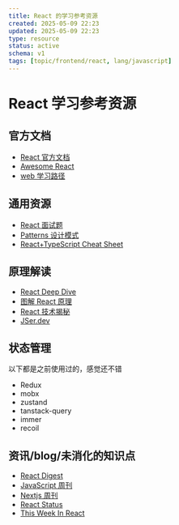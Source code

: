 ```yaml
---
title: React 的学习参考资源
created: 2025-05-09 22:23
updated: 2025-05-09 22:23
type: resource
status: active
schema: v1
tags: [topic/frontend/react, lang/javascript]
---
```


# React 学习参考资源

## 官方文档

- [React 官方文档](https://react.dev/)
- [Awesome React](https://github.com/enaqx/awesome-react)
- [web 学习路径](https://www.reactiflux.com/learning)

## 通用资源

- [React 面试题](https://github.com/sudheerj/reactjs-interview-questions)
- [Patterns 设计模式](https://www.patterns.dev/)
- [React+TypeScript Cheat Sheet](https://github.com/typescript-cheatsheets/react)

## 原理解读

- [React Deep Dive](https://learn.react-js.dev/)
- [图解 React 原理](https://7km.top/)
- [React 技术揭秘](https://react.iamkasong.com/)
- [JSer.dev](https://jser.dev/)

## 状态管理

以下都是之前使用过的，感觉还不错

- Redux
- mobx
- zustand
- tanstack-query
- immer
- recoil

## 资讯/blog/未消化的知识点

- [React Digest](https://newsletter.reactdigest.net/p/useoptimistic-work-internally-react)
- [JavaScript 周刊](https://javascriptweekly.com/)
- [Nextjs 周刊](https://nextjsweekly.com/)
- [React Status](https://react.statuscode.com/)
- [This Week In React](https://thisweekinreact.com/)

